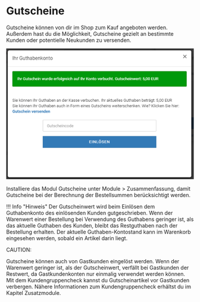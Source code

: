 # Gutscheine 

Gutscheine können von dir im Shop zum Kauf angeboten werden. Außerdem hast du die Möglichkeit, Gutscheine gezielt an bestimmte Kunden oder potentielle Neukunden zu versenden.

![](Bilder/Abb290_GutscheinEinloesenInShopansicht.PNG "Gutscheincode einlösen in der Shopansicht")

Installiere das Modul Gutscheine unter Module \> Zusammenfassung, damit Gutscheine bei der Berechnung der Bestellsummen berücksichtigt werden.

!!! Info "Hinweis"
	 Der Gutscheinwert wird beim Einlösen dem Guthabenkonto des einlösenden Kunden gutgeschrieben. Wenn der Warenwert einer Bestellung bei Verwendung des Guthabens geringer ist, als das aktuelle Guthaben des Kunden, bleibt das Restguthaben nach der Bestellung erhalten. Der aktuelle Guthaben-Kontostand kann im Warenkorb eingesehen werden, sobald ein Artikel darin liegt.

CAUTION:

Gutscheine können auch von Gastkunden eingelöst werden. Wenn der Warenwert geringer ist, als der Gutscheinwert, verfällt bei Gastkunden der Restwert, da Gastkundenkonten nur einmalig verwendet werden können. Mit dem Kundengruppencheck kannst du Gutscheinartikel vor Gastkunden verbergen. Nähere Informationen zum Kundengruppencheck erhältst du im Kapitel Zusatzmodule.

  

  

  




